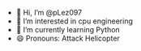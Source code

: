 - 👋 Hi, I’m @pLez097
- 👀 I’m interested in cpu engineering
- 🌱 I’m currently learning Python
- 😄 Pronouns: Attack Helicopter

